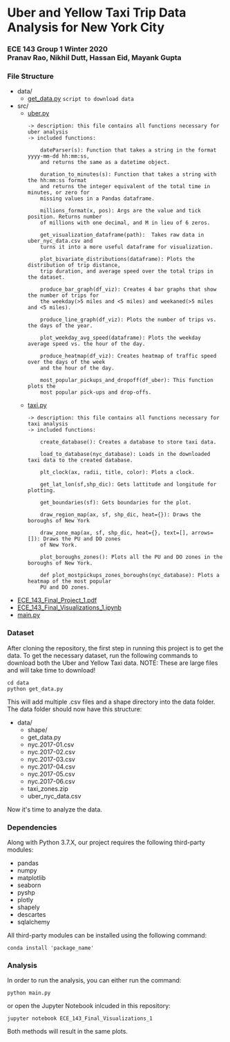 # Uber and Yellow Taxi Trip Data Analysis for New York City
### ECE 143 Group 1 Winter 2020 <br> Pranav Rao, Nikhil Dutt, Hassan Eid, Mayank Gupta


### File Structure
* data/
    * [get_data.py](https://github.com/hmeid/ECE-143-Project-Group-1/blob/master/data/get_data.py)
        `script to download data`
* src/
    * [uber.py](https://github.com/hmeid/ECE-143-Project-Group-1/blob/master/src/uber.py)<br>
        ```
        -> description: this file contains all functions necessary for uber analysis
        -> included functions:
            
            dateParser(s): Function that takes a string in the format yyyy-mm-dd hh:mm:ss,
            and returns the same as a datetime object.

            duration_to_minutes(s): Function that takes a string with the hh:mm:ss format
            and returns the integer equivalent of the total time in minutes, or zero for
            missing values in a Pandas dataframe.

            millions_format(x, pos): Args are the value and tick position. Returns number
            of millions with one decimal, and M in lieu of 6 zeros.

            get_visualization_dataframe(path):  Takes raw data in uber_nyc_data.csv and
            turns it into a more useful dataframe for visualization.

            plot_bivariate_distributions(dataframe): Plots the distribution of trip distance,
            trip duration, and average speed over the total trips in the dataset.

            produce_bar_graph(df_viz): Creates 4 bar graphs that show the number of trips for
            the weekday(>5 miles and <5 miles) and weekaned(>5 miles and <5 miles).

            produce_line_graph(df_viz): Plots the number of trips vs. the days of the year.

            plot_weekday_avg_speed(dataframe): Plots the weekday average speed vs. the hour of the day.

            produce_heatmap(df_viz): Creates heatmap of traffic speed over the days of the week
            and the hour of the day.

            most_popular_pickups_and_dropoff(df_uber): This function plots the 
            most popular pick-ups and drop-offs.
        ```
    * [taxi.py](https://github.com/hmeid/ECE-143-Project-Group-1/blob/master/src/taxi.py)<br>
        ```
        -> description: this file contains all functions necessary for taxi analysis
        -> included functions:

            create_database(): Creates a database to store taxi data.

            load_to_database(nyc_database): Loads in the downloaded taxi data to the created database.

            plt_clock(ax, radii, title, color): Plots a clock.

            get_lat_lon(sf,shp_dic): Gets lattitude and longitude for plotting.

            get_boundaries(sf): Gets boundaries for the plot.

            draw_region_map(ax, sf, shp_dic, heat={}): Draws the boroughs of New York

            draw_zone_map(ax, sf, shp_dic, heat={}, text=[], arrows=[]): Draws the PU and DO zones
            of New York.

            plot_boroughs_zones(): Plots all the PU and DO zones in the boroughs of New York.

            def plot_mostpickups_zones_boroughs(nyc_database): Plots a heatmap of the most popular
            PU and DO zones.
        ```
* [ECE_143_Final_Project_1.pdf](https://github.com/hmeid/ECE-143-Project-Group-1/blob/master/ECE_143_Final_Project_1.pdf)
* [ECE_143_Final_Visualizations_1.ipynb](https://github.com/hmeid/ECE-143-Project-Group-1/blob/master/ECE_143_Final_Visualizations_1.ipynb)
* [main.py](https://github.com/hmeid/ECE-143-Project-Group-1/blob/master/main.py)

### Dataset
After cloning the repository, the first step in running this project is to get the data. To get the necessary dataset, run the following commands to download both the Uber and Yellow Taxi data. NOTE: These are large files and will take time to download!

```
cd data
python get_data.py
```
This will add multiple .csv files and a shape directory into the data folder. The data folder should now have this structure: <br>
* data/
   * shape/
   * get_data.py
   * nyc.2017-01.csv
   * nyc.2017-02.csv
   * nyc.2017-03.csv
   * nyc.2017-04.csv
   * nyc.2017-05.csv
   * nyc.2017-06.csv
   * taxi_zones.zip
   * uber_nyc_data.csv
   
Now it's time to analyze the data.

### Dependencies
Along with Python 3.7.X, our project requires the following third-party modules:
* pandas
* numpy
* matplotlib
* seaborn
* pyshp
* plotly
* shapely
* descartes
* sqlalchemy

All third-party modules can be installed using the following command:
```
conda install 'package_name'
```

### Analysis
In order to run the analysis, you can either run the command:
```
python main.py
```
or open the Jupyter Notebook inlcuded in this repository:
```
jupyter notebook ECE_143_Final_Visualizations_1
```
Both methods will result in the same plots.
